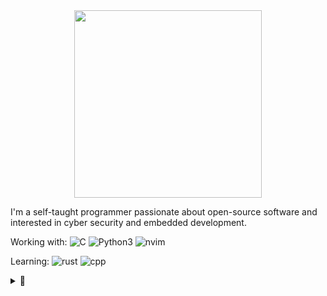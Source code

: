 <div id="header" align="center">
  <img src="https://media.giphy.com/media/13HgwGsXF0aiGY/giphy.gif" width="300"/>
</div>

<div align="center">
	<img src="https://komarev.com/ghpvc/?username=tesla33io&style=flat-square&color=blue" alt=""/>
</div>

I'm a self-taught programmer passionate about open-source software and interested in cyber security and embedded development.


Working with: ![C](https://img.shields.io/badge/-424242?style=flat&logo=C&link=https%3A%2F%2Fwww.cprogramming.com%2F) ![Python3](https://img.shields.io/badge/-python3-FFDE57?style=flat&logo=Python&labelColor=FFDE57&color=424242&link=https%3A%2F%2Fwww.python.org%2F) ![nvim](https://img.shields.io/badge/-neovim-424242?style=flat&logo=Neovim&link=https%3A%2F%2Fneovim.io%2F)

Learning: ![rust](https://img.shields.io/badge/-rust-424242?style=flat&logo=Rust&link=https%3A%2F%2Fwww.rust-lang.org%2F) ![cpp](https://img.shields.io/badge/-cpp-424242?style=flat&logo=C%2B%2B&link=https%3A%2F%2Fcplusplus.com%2F)

<details>
	<summary>👀</summary>

<p><a href="https://git.io/streak-stats"><img src="https://github-readme-streak-stats-eight.vercel.app/?user=tesla33io&theme=dark" alt="GitHub Streak"></a>
<br>
<a href="https://github.com/anuraghazra/github-readme-stats"><img src="https://github-readme-stats.vercel.app/api/top-langs/?username=tesla33io&amp;layout=compact&amp;theme=vision-friendly-dark" alt="Top Langs"></a></p>

</details>
